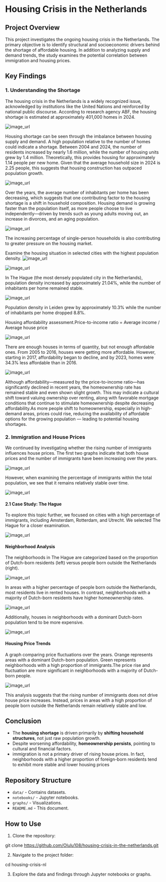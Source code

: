 # Housing Crisis in the Netherlands

## Project Overview

This project investigates the ongoing housing crisis in the Netherlands. The primary objective is to identify structural and socioeconomic drivers behind the shortage of affordable housing. In addition to analyzing supply and demand trends, the study examines the potential correlation between immigration and housing prices.

## Key Findings

### 1. Understanding the Shortage

The housing crisis in the Netherlands is a widely recognized issue, acknowledged by institutions like the United Nations and reinforced by national public discourse. According to research agency ABF, the housing shortage is estimated at approximately 401,000 homes in 2024. 

![image_url](https://github.com/Olulu108/housing-crisis-in-the-netherlands/blob/main/graphs/10_inhabitants%20-%20housing%20numbers.jpg)

Housing shortage can be seen through the imbalance between housing supply and demand. A high population relative to the number of homes could indicate a shortage. Between 2004 and 2024, the number of residents increased by nearly 1.6 million, while the number of housing units grew by 1.4 million. Theoretically, this provides housing for approximately 1.14 people per new home. Given that the average household size in 2024 is 2.25 people, this suggests that housing construction has outpaced population growth.

![image_url](https://github.com/Olulu108/housing-crisis-in-the-netherlands/blob/main/graphs/11_inhabitants%20per%20home.jpg)

Over the years, the average number of inhabitants per home has been decreasing, which suggests that one contributing factor to the housing shortage is a shift in household composition. Housing demand is growing faster than the population itself, as more people choose to live independently—driven by trends such as young adults moving out, an increase in divorces, and an aging population.

![image_url](https://github.com/Olulu108/housing-crisis-in-the-netherlands/blob/main/graphs/12_1p_householdes.jpg)

The increasing percentage of single-person households is also contributing to greater pressure on the housing market.

Examine the housing situation in selected cities with the highest population density.
![image_url](https://github.com/Olulu108/housing-crisis-in-the-netherlands/blob/main/graphs/13_pop%20density.jpg)

![image_url](https://github.com/Olulu108/housing-crisis-in-the-netherlands/blob/main/graphs/14_the%20hague.jpg)

In The Hague (the most densely populated city in the Netherlands), population density increased by approximately 21.04%, while the number of inhabitants per home remained stable.

![image_url](https://github.com/Olulu108/housing-crisis-in-the-netherlands/blob/main/graphs/15_leiden.jpg)

Population density in Leiden grew by approximately 10.3% while the number of inhabitants per home dropped 8.8%. 

Housing affordability assessment.Price-to-income ratio = Average income / Average house price

![image_url](https://github.com/Olulu108/housing-crisis-in-the-netherlands/blob/main/graphs/16_income_price.jpg)

There are enough houses in terms of quantity, but not enough affordable ones. From 2005 to 2016, houses were getting more affordable. However, starting in 2017, affordability began to decline, and by 2023, homes were 34.3% less affordable than in 2016.

![image_url](https://github.com/Olulu108/housing-crisis-in-the-netherlands/blob/main/graphs/17_rent_own.jpg)

Although affordability—measured by the price-to-income ratio—has significantly declined in recent years, the homeownership rate has remained stable and even shown slight growth. This may indicate a cultural shift toward valuing ownership over renting, along with favorable mortgage conditions that continue to stimulate homeownership despite decreasing affordability.As more people shift to homeownership, especially in high-demand areas, prices could rise, reducing the availability of affordable options for the growing population — leading to potential housing shortages.

### 2. Immigration and House Prices

We continued by investigating whether the rising number of immigrants influences house prices. The first two graphs indicate that both house prices and the number of immigrants have been increasing over the years. 

![image_url](https://github.com/Olulu108/housing-crisis-in-the-netherlands/blob/main/graphs/1_house%20price_migration.jpg)

However, when examining the percentage of immigrants within the total population, we see that it remains relatively stable over time.

![image_url](https://github.com/Olulu108/housing-crisis-in-the-netherlands/blob/main/graphs/2_background_pop%20across%20country.jpg)

#### 2.1 Case Study: The Hague

To explore this topic further, we focused on cities with a high percentage of immigrants, including Amsterdam, Rotterdam, and Utrecht. We selected The Hague for a closer examination.

![image_url](https://github.com/Olulu108/housing-crisis-in-the-netherlands/blob/main/graphs/4_background%20graph.jpg)

#### Neighborhood Analysis

The neighborhoods in The Hague are categorized based on the proportion of Dutch-born residents (left) versus people born outside the Netherlands (right).

![image_url](https://github.com/Olulu108/housing-crisis-in-the-netherlands/blob/main/graphs/5_neighbourhoods%20background.jpg)

In areas with a higher percentage of people born outside the Netherlands, most residents live in rented houses. In contrast, neighborhoods with a majority of Dutch-born residents have higher homeownership rates.

![image_url](https://github.com/Olulu108/housing-crisis-in-the-netherlands/blob/main/graphs/6_rented_vs_owned_neigh.jpg)

Additionally, houses in neighborhoods with a dominant Dutch-born population tend to be more expensive.

![image_url](https://github.com/Olulu108/housing-crisis-in-the-netherlands/blob/main/graphs/7_house%20value.jpg)

#### Housing Price Trends

A graph comparing price fluctuations over the years. Orange represents areas with a dominant Dutch-born population. Green represents neighborhoods with a high proportion of immigrants.The price rise and fluctuation are more significant in neighborhoods with a majority of Dutch-born people.

![image_url](https://github.com/Olulu108/housing-crisis-in-the-netherlands/blob/main/graphs/8_house%20price%20change.jpg)

This analysis suggests that the rising number of immigrants does not drive house price increases. Instead, prices in areas with a high proportion of people born outside the Netherlands remain relatively stable and low.

## Conclusion

- The **housing shortage** is driven primarily by **shifting household structures**, not just raw population growth.
- Despite worsening affordability, **homeownership persists**, pointing to cultural and financial factors.
- immigration is not a primary driver of rising house prices. In fact, neighborhoods with a higher proportion of foreign-born residents tend to exhibit more stable and lower housing prices

## Repository Structure
- `data/` - Contains datasets.
- `notebooks/` - Jupyter notebooks.
- `graphs/` - Visualizations.
- `README.md` - This document.

## How to Use

1. Clone the repository:

git clone https://github.com/Olulu108/housing-crisis-in-the-netherlands.git

2. Navigate to the project folder:

cd housing-crisis-nl

3. Explore the data and findings through Jupyter notebooks or graphs.

